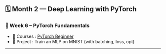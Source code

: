 ## 🗓️ Month 2 — Deep Learning with PyTorch

### 📌 Week 6 – PyTorch Fundamentals
- 🔗 Courses : [PyTorch Beginner](https://pytorch.org/tutorials/beginner/nn_tutorial.html)
- 🧪 Project : Train an MLP on MNIST (with batching, loss, opt)

---